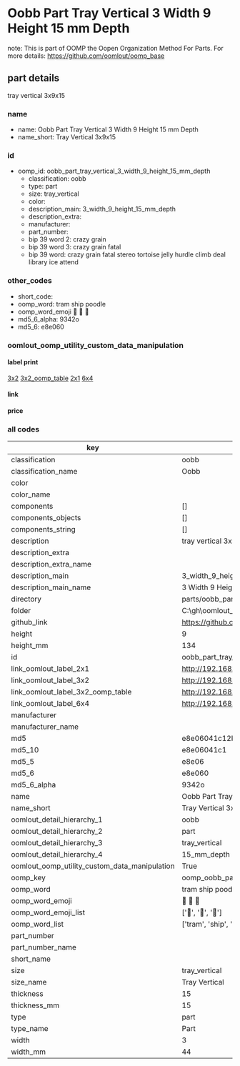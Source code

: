# Oobb Part Tray Vertical 3 Width 9 Height 15 mm Depth  

note: This is part of OOMP the Oopen Organization Method For Parts. For more details: https://github.com/oomlout/oomp_base

##  part details
  



tray vertical 3x9x15



### name
* name: Oobb Part Tray Vertical 3 Width 9 Height 15 mm Depth
* name_short: Tray Vertical 3x9x15 
### id
* oomp_id: oobb_part_tray_vertical_3_width_9_height_15_mm_depth
  * classification: oobb
  * type: part
  * size: tray_vertical
  * color: 
  * description_main: 3_width_9_height_15_mm_depth
  * description_extra: 
  * manufacturer: 
  * part_number: 
  * bip 39 word 2: crazy grain
  * bip 39 word 3: crazy grain fatal
  * bip 39 word: crazy grain fatal stereo tortoise jelly hurdle climb deal library ice attend

### other_codes
* short_code: 
* oomp_word: tram ship poodle
* oomp_word_emoji :tram: :ship: :poodle:
* md5_6_alpha: 9342o
* md5_6: e8e060






### oomlout_oomp_utility_custom_data_manipulation
#### label print
[3x2](http://192.168.1.245:1112/?label=oomp%209342o)
[3x2_oomp_table](http://192.168.1.108:1112/?label=oomp%209342o)
[2x1](http://192.168.1.242:1112/?label=oomp%209342o)
[6x4](http://192.168.1.55:1112/?label=oomp%209342o)    

#### link

                              

#### price







### all codes 
| key | value |  
| --- | --- |  
| classification | oobb |  
| classification_name | Oobb |  
| color |  |  
| color_name |  |  
| components | [] |  
| components_objects | [] |  
| components_string | [] |  
| description | tray vertical 3x9x15 |  
| description_extra |  |  
| description_extra_name |  |  
| description_main | 3_width_9_height_15_mm_depth |  
| description_main_name | 3 Width 9 Height 15 mm Depth |  
| directory | parts/oobb_part_tray_vertical_3_width_9_height_15_mm_depth |  
| folder | C:\gh\oomlout_oobb_version_4_generated_parts\parts\oobb_part_tray_vertical_3_width_9_height_15_mm_depth |  
| github_link | https://github.com/oomlout/oomlout_oomp_part_src/tree/main/parts/oobb_part_tray_vertical_3_width_9_height_15_mm_depth |  
| height | 9 |  
| height_mm | 134 |  
| id | oobb_part_tray_vertical_3_width_9_height_15_mm_depth |  
| link_oomlout_label_2x1 | http://192.168.1.242:1112/?label=oomp%209342o |  
| link_oomlout_label_3x2 | http://192.168.1.245:1112/?label=oomp%209342o |  
| link_oomlout_label_3x2_oomp_table | http://192.168.1.108:1112/?label=oomp%209342o |  
| link_oomlout_label_6x4 | http://192.168.1.55:1112/?label=oomp%209342o |  
| manufacturer |  |  
| manufacturer_name |  |  
| md5 | e8e06041c12b0df1df72cd58a7196196 |  
| md5_10 | e8e06041c1 |  
| md5_5 | e8e06 |  
| md5_6 | e8e060 |  
| md5_6_alpha | 9342o |  
| name | Oobb Part Tray Vertical 3 Width 9 Height 15 mm Depth |  
| name_short | Tray Vertical 3x9x15  |  
| oomlout_detail_hierarchy_1 | oobb |  
| oomlout_detail_hierarchy_2 | part |  
| oomlout_detail_hierarchy_3 | tray_vertical |  
| oomlout_detail_hierarchy_4 | 15_mm_depth |  
| oomlout_oomp_utility_custom_data_manipulation | True |  
| oomp_key | oomp_oobb_part_tray_vertical_3_width_9_height_15_mm_depth |  
| oomp_word | tram ship poodle |  
| oomp_word_emoji | :tram: :ship: :poodle: |  
| oomp_word_emoji_list | [':tram:', ':ship:', ':poodle:'] |  
| oomp_word_list | ['tram', 'ship', 'poodle'] |  
| part_number |  |  
| part_number_name |  |  
| short_name |  |  
| size | tray_vertical |  
| size_name | Tray Vertical |  
| thickness | 15 |  
| thickness_mm | 15 |  
| type | part |  
| type_name | Part |  
| width | 3 |  
| width_mm | 44 |  
